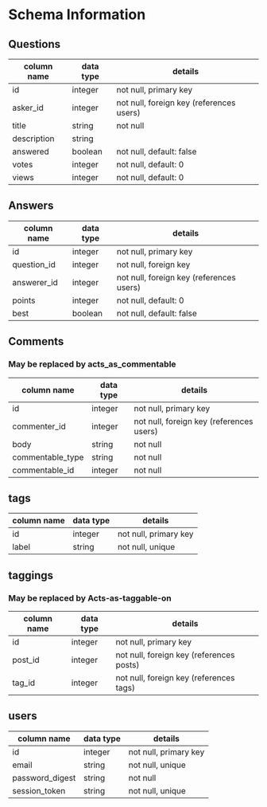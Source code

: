 # Schema Information

## Questions
column name | data type | details
------------|-----------|-----------------------
id          | integer   | not null, primary key
asker_id    | integer   | not null, foreign key (references users)
title       | string    | not null
description | string    |
answered    | boolean   | not null, default: false
votes       | integer   | not null, default: 0
views       | integer   | not null, default: 0

## Answers
column name | data type | details
------------|-----------|-----------------------
id          | integer   | not null, primary key
question_id | integer   | not null, foreign key
answerer_id | integer   | not null, foreign key (references users)
points      | integer   | not null, default: 0
best        | boolean   | not null, default: false


## Comments
### May be replaced by acts_as_commentable
column name      | data type | details
-----------------|-----------|-----------------------
id               | integer   | not null, primary key
commenter_id     | integer   | not null, foreign key (references users)
body             | string    | not null
commentable_type | string    | not null
commentable_id   | integer   | not null

## tags
column name | data type | details
------------|-----------|-----------------------
id          | integer   | not null, primary key
label       | string    | not null, unique

## taggings
### May be replaced by Acts-as-taggable-on
column name | data type | details
------------|-----------|-----------------------
id          | integer   | not null, primary key
post_id     | integer   | not null, foreign key (references posts)
tag_id      | integer   | not null, foreign key (references tags)

## users
column name     | data type | details
----------------|-----------|-----------------------
id              | integer   | not null, primary key
email           | string    | not null, unique
password_digest | string    | not null
session_token   | string    | not null, unique
